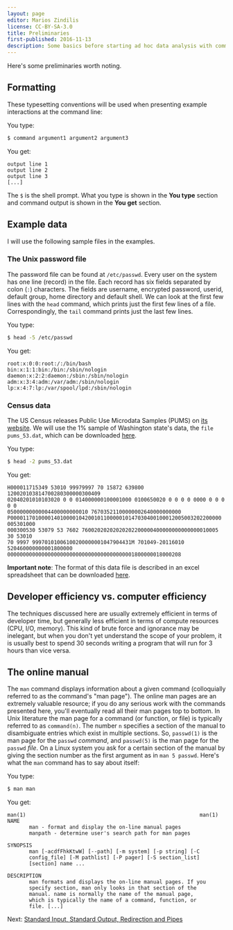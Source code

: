 ```yaml
---
layout: page
editor: Marios Zindilis
license: CC-BY-SA-3.0
title: Preliminaries
first-published: 2016-11-13
description: Some basics before starting ad hoc data analysis with command line tools
---
```


<p class="lead">
Here's some preliminaries worth noting.
</p>

## Formatting ##

These typesetting conventions will be used when presenting example interactions 
at the command line:

You type:

```bash
$ command argument1 argument2 argument3
```

You get:

    output line 1 
    output line 2 
    output line 3 
    [...]

The `$` is the shell prompt. What you type is shown in the **You type** section
and command output is shown in the **You get** section.

## Example data ##

I will use the following sample files in the examples.

### The Unix password file ###

The password file can be found at `/etc/passwd`. Every user on the system has 
one line (record) in the file. Each record has six fields separated by colon 
(`:`) characters. The fields are username, encrypted password, userid, default 
group, home directory and default shell. We can look at the first few lines 
with the `head` command, which prints just the first few lines of a file. 
Correspondingly, the `tail` command prints just the last few lines.

You type:
```bash
$ head -5 /etc/passwd 
```

You get:

    root:x:0:0:root:/:/bin/bash 
    bin:x:1:1:bin:/bin:/sbin/nologin 
    daemon:x:2:2:daemon:/sbin:/sbin/nologin 
    adm:x:3:4:adm:/var/adm:/sbin/nologin 
    lp:x:4:7:lp:/var/spool/lpd:/sbin/nologin

### Census data ###

The US Census releases Public Use Microdata Samples (PUMS) on [its website][1]. 
We will use the 1% sample of Washington state's data, the `file pums_53.dat`, 
which can be downloaded [here][2].

  [1]: http://www.census.gov/ "US Census"
  [2]: http://www2.census.gov/census_2000/datasets/PUMS/OnePercent/Washington/

You type:
```bash
$ head -2 pums_53.dat 
```

You get:

    H000011715349 53010 99979997 70 15872 639800 120020103814700280300000300409 
    02040201010103020 0 0 014000000100001000 0100650020 0 0 0 0 0000 0 0 0 0 0 
    05000000000004400000000010 76703521100000002640000000000
    P00001170100001401000010420010110000010147030400100012005003202200000 005301000
    000300530 53079 53 7602 76002020202020202200000400000000000000010005 30 53010
    70 9997 99970101006100200000001047904431M 701049-20116010 520460000000001800000
    00000000000000000000000000000000000000001800000018000208

**Important note**: The format of this data file is described in an excel 
spreadsheet that can be downloaded [here][3].

  [3]: http://ftp2.census.gov/census_2000/datasets/PUMS/FivePercent/5%25_PUMS_record_layout.xls

## Developer efficiency vs. computer efficiency ##

The techniques discussed here are usually extremely efficient in terms of 
developer time, but generally less efficient in terms of compute resources 
(CPU, I/O, memory). This kind of brute force and ignorance may be inelegant, 
but when you don't yet understand the scope of your problem, it is usually best 
to spend 30 seconds writing a program that will run for 3 hours than vice 
versa.

## The online manual ##

The `man` command displays information about a given command (colloquially 
referred to as the command's "man page"). The online man pages are an extremely 
valuable resource; if you do any serious work with the commands presented here, 
you'll eventually read all their man pages top to bottom. In Unix literature 
the man page for a command (or function, or file) is typically referred to as 
`command(n)`. The number `n` specifies a section of the manual to disambiguate 
entries which exist in multiple sections. So, `passwd(1)` is the man page for 
the `passwd` *command*, and `passwd(5)` is the man page for the `passwd` 
*file*. On a Linux system you ask for a certain section of the manual by giving 
the section number as the first argument as in `man 5 passwd`. Here's what the 
`man` command has to say about itself:

You type:
```bash
$ man man 
```

You get:

    man(1)                                                        man(1) 
    NAME
           man - format and display the on-line manual pages 
           manpath - determine user's search path for man pages 

    SYNOPSIS 
           man [-acdfFhkKtwW] [--path] [-m system] [-p string] [-C 
           config_file] [-M pathlist] [-P pager] [-S section_list] 
           [section] name ... 

    DESCRIPTION 
           man formats and displays the on-line manual pages. If you 
           specify section, man only looks in that section of the 
           manual. name is normally the name of the manual page, 
           which is typically the name of a command, function, or 
           file. [...]

Next: [Standard Input, Standard Output, Redirection and Pipes][next]

  [next]: /books/ad-hoc-data-analysis-from-the-unix-command-line/standard-input-standard-output-redirection-and-pipes/
